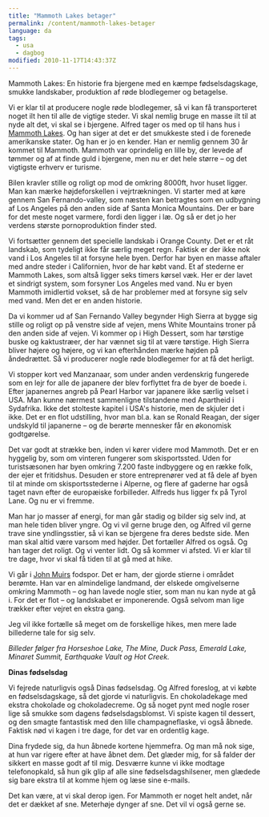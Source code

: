 ```yaml
---
title: "Mammoth Lakes betager"
permalink: /content/mammoth-lakes-betager
language: da
tags:
  - usa
  - dagbog
modified: 2010-11-17T14:43:37Z
---
```


Mammoth Lakes: En historie fra bjergene med en kæmpe fødselsdagskage, smukke landskaber, produktion af røde blodlegemer og betagelse.

Vi er klar til at producere nogle røde blodlegemer, så vi kan få transporteret noget ilt hen til alle de vigtige steder. Vi skal nemlig bruge en masse ilt til at nyde alt det, vi skal se i bjergene. Alfred tager os med op til hans hus i [Mammoth Lakes](http://www.visitmammoth.com/). Og han siger at det er det smukkeste sted i de forenede amerikanske stater. Og han er jo en kender. Han er nemlig gennem 30 år kommet til Mammoth. Mammoth var oprindelig en lille by, der levede af tømmer og af at finde guld i bjergene, men nu er det hele større – og det vigtigste erhverv er turisme.

Bilen kravler stille og roligt op mod de omkring 8000ft, hvor huset ligger. Man kan mærke højdeforskellen i vejrtrækningen. Vi starter med at køre gennem San Fernando-valley, som næsten kan betragtes som en udbygning af Los Angeles på den anden side af Santa Monica Mountains. Der er bare for det meste noget varmere, fordi den ligger i læ. Og så er det jo her verdens største pornoproduktion finder sted.

Vi fortsætter gennem det specielle landskab i Orange County. Det er et råt landskab, som tydeligt ikke får særlig meget regn. Faktisk er der ikke nok vand i Los Angeles til at forsyne hele byen. Derfor har byen en masse aftaler med andre steder i Californien, hvor de har købt vand. Et af stederne er Mammoth Lakes, som altså ligger seks timers kørsel væk. Her er der lavet et sindrigt system, som forsyner Los Angeles med vand. Nu er byen Mammoth imidlertid vokset, så de har problemer med at forsyne sig selv med vand. Men det er en anden historie.

Da vi kommer ud af San Fernando Valley begynder High Sierra at bygge sig stille og roligt op på venstre side af vejen, mens White Mountains troner på den anden side af vejen. Vi kommer op i High Dessert, som har tørstige buske og kaktustræer, der har vænnet sig til at være tørstige. High Sierra bliver højere og højere, og vi kan efterhånden mærke højden på åndedrættet. Så vi producerer nogle røde blodlegemer for at få det herligt.

Vi stopper kort ved Manzanaar, som under anden verdenskrig fungerede som en lejr for alle de japanere der blev forflyttet fra de byer de boede i. Efter japanernes angreb på Pearl Harbor var japanere ikke særlig velset i USA. Man kunne nærmest sammenligne tilstandene med Apartheid i Sydafrika. Ikke det stolteste kapitel i USA's historie, men de skjuler det i ikke. Det er en flot udstilling, hvor man bl.a. kan se Ronald Reagan, der siger undskyld til japanerne – og de berørte mennesker får en økonomisk godtgørelse.

Det var godt at strække ben, inden vi kører videre mod Mammoth. Det er en hyggelig by, som om vinteren fungerer som skisportssted. Uden for turistsæsonen har byen omkring 7.200 faste indbyggere og en række folk, der ejer et fritidshus. Desuden er store entreprenører ved at få dele af byen til at minde om skisportsstederne i Alperne, og flere af gaderne har også taget navn efter de europæiske forbilleder. Alfreds hus ligger fx på Tyrol Lane. Og nu er vi fremme.

Man har jo masser af energi, for man går stadig og bilder sig selv ind, at man hele tiden bliver yngre. Og vi vil gerne bruge den, og Alfred vil gerne trave sine yndlingsstier, så vi kan se bjergene fra deres bedste side. Men man skal altid være varsom med højder. Det fortæller Alfred os også. Og han tager det roligt. Og vi venter lidt. Og så kommer vi afsted. Vi er klar til tre dage, hvor vi skal få tiden til at gå med at hike.

Vi går i [John Muirs](http://en.wikipedia.org/wiki/John_Muir) fodspor. Det er ham, der gjorde stierne i området berømte. Han var en almindelige landmand, der elskede omgivelserne omkring Mammoth – og han lavede nogle stier, som man nu kan nyde at gå i. For det er flot – og landskabet er imponerende. Også selvom man lige trækker efter vejret en ekstra gang.

Jeg vil ikke fortælle så meget om de forskellige hikes, men mere lade billederne tale for sig selv.

_Billeder følger fra Horseshoe Lake, The Mine, Duck Pass, Emerald Lake, Minaret Summit, Earthquake Vault og Hot Creek._

**Dinas fødselsdag**

Vi fejrede naturligvis også Dinas fødselsdag. Og Alfred foreslog, at vi købte en fødselsdagskage, så det gjorde vi naturligvis. En chokoladekage med ekstra chokolade og chokoladecreme. Og så noget pynt med nogle roser lige så smukke som dagens fødselsdagsblomst. Vi spiste kagen til dessert, og den smagte fantastisk med den lille champagneflaske, vi også åbnede. Faktisk nød vi kagen i tre dage, for det var en ordentlig kage.

Dina frydede sig, da hun åbnede kortene hjemmefra. Og man må nok sige, at hun var rigere efter at have åbnet dem. Det glæder mig, for så falder der sikkert en masse godt af til mig. Desværre kunne vi ikke modtage telefonopkald, så hun gik glip af alle sine fødselsdagshilsener, men glædede sig bare ekstra til at komme hjem og læse sine e-mails.

Det kan være, at vi skal derop igen. For Mammoth er noget helt andet, når det er dækket af sne. Meterhøje dynger af sne. Det vil vi også gerne se.
